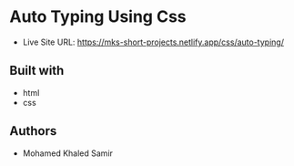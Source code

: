 # Auto Typing Using Css

- Live Site URL: https://mks-short-projects.netlify.app/css/auto-typing/

## Built with

- html
- css

## Authors

- Mohamed Khaled Samir
